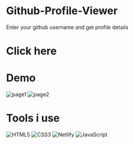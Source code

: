 # Github-Profile-Viewer
Enter your github username and get profile details
# <a src="https://github-profile-viewer-pro.netlify.app/">Click here</a>
# Demo
![page1](https://github.com/Tanmoy-Santra/Github-Profile-Viewer/assets/123796923/81d7f1b8-b7a3-4a93-8183-639d61c5b2a2)
![page2](https://github.com/Tanmoy-Santra/Github-Profile-Viewer/assets/123796923/d4405a6c-3217-40a6-b468-5387d4fe8612)

# Tools i use
<img alt="HTML5" src="https://img.shields.io/badge/html5-%23000000.svg?&style=for-the-badge&logo=html5&logoColor=#F7DF1E" />  <img alt="CSS3" src="https://img.shields.io/badge/css3-%23000000.svg?&style=for-the-badge&logo=css3&logoColor=blue" />    <img alt="Netlify" src="https://img.shields.io/badge/netlify-%23000000.svg?style=for-the-badge&logo=netlify&logoColor=#00C7B7" />   <img alt="JavaScript" src="https://img.shields.io/badge/javascript-%23000000.svg?&style=for-the-badge&logo=javascript&logoColor=%23F7DF1E" />


